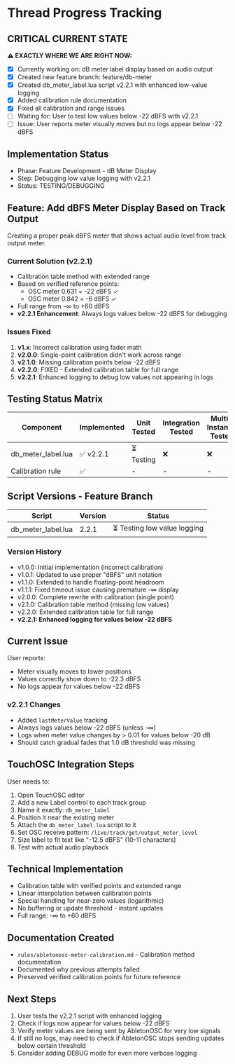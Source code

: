 # Thread Progress Tracking

## CRITICAL CURRENT STATE
**⚠️ EXACTLY WHERE WE ARE RIGHT NOW:**
- [x] Currently working on: dB meter label display based on audio output
- [x] Created new feature branch: feature/db-meter
- [x] Created db_meter_label.lua script v2.2.1 with enhanced low-value logging
- [x] Added calibration rule documentation
- [x] Fixed all calibration and range issues
- [ ] Waiting for: User to test low values below -22 dBFS with v2.2.1
- [ ] Issue: User reports meter visually moves but no logs appear below -22 dBFS

## Implementation Status
- Phase: Feature Development - dB Meter Display
- Step: Debugging low value logging with v2.2.1
- Status: TESTING/DEBUGGING

## Feature: Add dBFS Meter Display Based on Track Output
Creating a proper peak dBFS meter that shows actual audio level from track output meter.

### Current Solution (v2.2.1)
- Calibration table method with extended range
- Based on verified reference points:
  - OSC meter 0.631 = -22 dBFS ✓
  - OSC meter 0.842 = -6 dBFS ✓
- Full range from -∞ to +60 dBFS
- **v2.2.1 Enhancement**: Always logs values below -22 dBFS for debugging

### Issues Fixed
1. **v1.x**: Incorrect calibration using fader math
2. **v2.0.0**: Single-point calibration didn't work across range
3. **v2.1.0**: Missing calibration points below -22 dBFS
4. **v2.2.0**: FIXED - Extended calibration table for full range
5. **v2.2.1**: Enhanced logging to debug low values not appearing in logs

## Testing Status Matrix
| Component | Implemented | Unit Tested | Integration Tested | Multi-Instance Tested | 
|-----------|------------|-------------|--------------------|-----------------------|
| db_meter_label.lua | ✅ v2.2.1 | ⏳ Testing | ❌ | ❌ |
| Calibration rule | ✅ | - | - | - |

## Script Versions - Feature Branch
| Script | Version | Status |
|--------|---------|--------|
| db_meter_label.lua | 2.2.1 | ⏳ Testing low value logging |

### Version History
- v1.0.0: Initial implementation (incorrect calibration)
- v1.0.1: Updated to use proper "dBFS" unit notation
- v1.1.0: Extended to handle floating-point headroom
- v1.1.1: Fixed timeout issue causing premature -∞ display
- v2.0.0: Complete rewrite with calibration (single point)
- v2.1.0: Calibration table method (missing low values)
- v2.2.0: Extended calibration table for full range
- **v2.2.1: Enhanced logging for values below -22 dBFS**

## Current Issue
User reports:
- Meter visually moves to lower positions
- Values correctly show down to -22.3 dBFS
- No logs appear for values below -22 dBFS

### v2.2.1 Changes
- Added `lastMeterValue` tracking
- Always logs values below -22 dBFS (unless -∞)
- Logs when meter value changes by > 0.01 for values below -20 dB
- Should catch gradual fades that 1.0 dB threshold was missing

## TouchOSC Integration Steps
User needs to:
1. Open TouchOSC editor
2. Add a new Label control to each track group
3. Name it exactly: `db_meter_label`
4. Position it near the existing meter
5. Attach the `db_meter_label.lua` script to it
6. Set OSC receive pattern: `/live/track/get/output_meter_level`
7. Size label to fit text like "-12.5 dBFS" (10-11 characters)
8. Test with actual audio playback

## Technical Implementation
- Calibration table with verified points and extended range
- Linear interpolation between calibration points
- Special handling for near-zero values (logarithmic)
- No buffering or update threshold - instant updates
- Full range: -∞ to +60 dBFS

## Documentation Created
- `rules/abletonosc-meter-calibration.md` - Calibration method documentation
- Documented why previous attempts failed
- Preserved verified calibration points for future reference

## Next Steps
1. User tests the v2.2.1 script with enhanced logging
2. Check if logs now appear for values below -22 dBFS
3. Verify meter values are being sent by AbletonOSC for very low signals
4. If still no logs, may need to check if AbletonOSC stops sending updates below certain threshold
5. Consider adding DEBUG mode for even more verbose logging